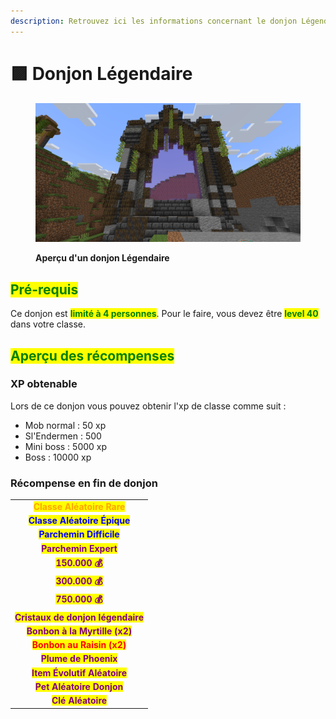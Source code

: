 ```yaml
---
description: Retrouvez ici les informations concernant le donjon Légendaire
---
```


# 🟪 Donjon Légendaire

<figure><img src="../../.gitbook/assets/Portail_Legendaire.png" alt=""><figcaption><p><strong>Aperçu d'un donjon Légendaire</strong></p></figcaption></figure>

## <mark style="color:green;"> Pré-requis </mark>

Ce donjon est <mark style="color:green;">**limité à 4 personnes**</mark>. Pour le faire, vous devez être <mark style="color:green;">**level 40**</mark> dans votre classe.

## <mark style="color:green;">Aperçu des récompenses</mark>

### XP obtenable
Lors de ce donjon vous pouvez obtenir l'xp de classe comme suit : 

* Mob normal : 50 xp
* Sl'Endermen : 500
* Mini boss : 5000 xp
* Boss : 10000 xp

### Récompense en fin de donjon

|                                                                                   |
|:---------------------------------------------------------------------------------:|
| <mark style="color:orange;"><strong>Classe Aléatoire Rare</strong></mark>         |
| <mark style="color:blue;"><strong>Classe Aléatoire Épique</strong></mark>         |
| <mark style="color:blue;"><strong>Parchemin Difficile</strong></mark>             |
| <mark style="color:purple;"><strong>Parchemin Expert</strong></mark>              |
| <mark style="color:purple;"><strong>150.000 💰</strong></mark>                    |
| <mark style="color:purple;"><strong>300.000 💰</strong></mark>                    |
| <mark style="color:purple;"><strong>750.000 💰</strong></mark>                    |
| <mark style="color:purple;"><strong>Cristaux de donjon légendaire</strong></mark> |
| <mark style="color:purple;"><strong>Bonbon à la Myrtille (x2)</strong></mark>     |
| <mark style="color:red;"><strong>Bonbon au Raisin (x2)</strong></mark>            |
| <mark style="color:purple;"><strong>Plume de Phoenix</strong></mark>              |
| <mark style="color:purple;"><strong>Item Évolutif Aléatoire</strong></mark>       |
| <mark style="color:purple;"><strong>Pet Aléatoire Donjon</strong></mark>          |
| <mark style="color:purple;"><strong>Clé Aléatoire</strong></mark>                 |